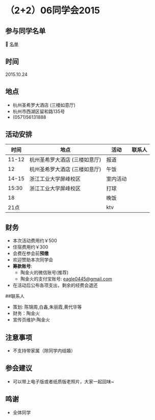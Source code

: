 # （2+2）06同学会2015
## 参与同学名单
 :bell: [名单](statistics.md)

## 时间
2015.10.24

## 地点
- 杭州圣希罗大酒店 (三楼如意厅)
- 杭州市西湖区留和路135号
- (0571)56131888

## 活动安排
时间|地点|活动|联系人
---|---|---|---
11-12|杭州圣希罗大酒店 (三楼如意厅)|报道|
12|杭州圣希罗大酒店 (三楼如意厅)|午饭|
14-15|浙江工业大学屏峰校区|室内活动|
15:30|浙江工业大学屏峰校区|打球|
18||晚饭|
21点||ktv|

## 财务
- 本次活动费用约￥500
- 住宿费用约￥300
- 会费在参会前**预缴**
- 欢迎赞助本次同学会
- **筹款账号**:
  - 陶金火的微信账号(推荐)
  - 陶金火的支付宝账号: eagle0445@gmail.com
- 在活动后公布各项支出，剩余的经费会退还

##联系人
- 策划: 陈锦周,白鑫,朱丽霞,黄代华等
- 财务：陶金火
- 宣传页维护:陶金火

## 注意事项
- 不支持带家属（除同学内结婚）

## 参会建议
- 可以带上电子版或者纸质版老照片，大家一起回味~

## 鸣谢
- 全体同学
